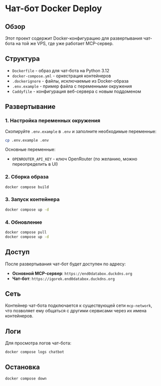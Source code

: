 # Чат-бот Docker Deploy

## Обзор

Этот проект содержит Docker-конфигурацию для развертывания чат-бота на той же VPS, где уже работает MCP-сервер.

## Структура

- `Dockerfile` - образ для чат-бота на Python 3.12
- `docker-compose.yml` - оркестрация контейнеров
- `.dockerignore` - файлы, исключаемые из Docker-образа
- `.env.example` - пример файла с переменными окружения
- `Caddyfile` - конфигурация веб-сервера с новым поддоменом

## Развертывание

### 1. Настройка переменных окружения

Скопируйте `.env.example` в `.env` и заполните необходимые переменные:

```bash
cp .env.example .env
```

Основные переменные:
- `OPENROUTER_API_KEY` - ключ OpenRouter (по желанию, можно переопределить в UI)

### 2. Сборка образа

```bash
docker compose build
```

### 3. Запуск контейнера

```bash
docker compose up -d
```

### 4. Обновление

```bash
docker compose pull
docker compose up -d
```

## Доступ

После развертывания чат-бот будет доступен по адресу:
- **Основной MCP-сервер**: `https://end0databox.duckdns.org`
- **Чат-бот**: `https://igorek.end0databox.duckdns.org`

## Сеть

Контейнер чат-бота подключается к существующей сети `mcp-network`, что позволяет ему общаться с другими сервисами через их имена контейнеров.

## Логи

Для просмотра логов чат-бота:

```bash
docker compose logs chatbot
```

## Остановка

```bash
docker compose down